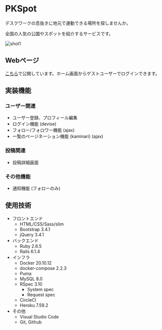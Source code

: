 # PKSpot
デスクワークの息抜きに地元で運動できる場所を探しませんか。

全国の人気の公園やスポットを紹介するサービスです。

![shot1](https://user-images.githubusercontent.com/67915047/156552349-62b13de9-9c28-407a-ab60-dec68d50429f.png)

<!--
スポット: 調べる
公園一覧
  鶴見緑地
鉄棒を調べる
  高さ情報
壁
スロープ
登録
  トレーサー情報
  名前(匿名)
  年齢
  出身
口コミ
鉄棒よかった〜
段差がちょうどいい

苦労したところ

フロントエンド
- レスポンシブ footer はスマホ画面では下端にする
- 通知のベルマーク
バックエンド
- ??

-->

## Webページ
[こちら](https://rails-pk.herokuapp.com/)で公開しています。ホーム画面からゲストユーザーでログインできます。

## 実装機能

### ユーザー関連
* ユーザー登録、プロフィール編集
* ログイン機能 (devise)
* フォロー/フォロワー機能 (ajax)
* 一覧のページネーション機能 (kaminari) (ajax)

### 投稿関連
* 投稿詳細画面

### その他機能
* 通知機能 (フォローのみ)


## 使用技術
* フロントエンド
  * HTML/CSS/Sass/slim
  * Bootstrap 3.4.1
  * jQuery 3.4.1
* バックエンド
  * Ruby 2.6.5
  * Rails 6.1.4
* インフラ
  * Docker 20.10.12
  * docker-compose 2.2.3
  * Puma
  * MySQL 8.0
  * RSpec 3.10
    * System spec
    * Request spec
  * CircleCI
  * Heroku 7.59.2
* その他
  * Visual Studio Code
  * Git, Github
